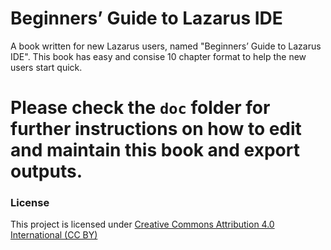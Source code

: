 # Beginners’ Guide to Lazarus IDE
A book written for new Lazarus users, named "Beginners’ Guide to Lazarus IDE". This book has easy and consise 10 chapter format to help the new users start quick.

# Please check the `doc` folder for further instructions on how to edit and maintain this book and export outputs.

### License
This project is licensed under [Creative Commons Attribution 4.0 International (CC BY)](https://creativecommons.org/licenses/by/4.0/)

